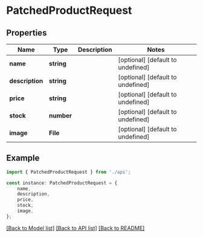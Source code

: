 # PatchedProductRequest


## Properties

Name | Type | Description | Notes
------------ | ------------- | ------------- | -------------
**name** | **string** |  | [optional] [default to undefined]
**description** | **string** |  | [optional] [default to undefined]
**price** | **string** |  | [optional] [default to undefined]
**stock** | **number** |  | [optional] [default to undefined]
**image** | **File** |  | [optional] [default to undefined]

## Example

```typescript
import { PatchedProductRequest } from './api';

const instance: PatchedProductRequest = {
    name,
    description,
    price,
    stock,
    image,
};
```

[[Back to Model list]](../README.md#documentation-for-models) [[Back to API list]](../README.md#documentation-for-api-endpoints) [[Back to README]](../README.md)
